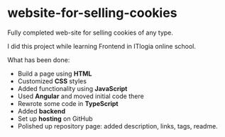 # website-for-selling-cookies
Fully completed web-site for selling cookies of any type. 

I did this project while learning Frontend in ITlogia online school.

What has been done:
- Build a page using **HTML**
- Customized **CSS** styles
- Added functionality using **JavaScript**
- Used **Angular** and moved initial code there
- Rewrote some code in **TypeScript**
- Added **backend**
- Set up **hosting** on GitHub
- Polished up repository page: added description, links, tags, readme.
